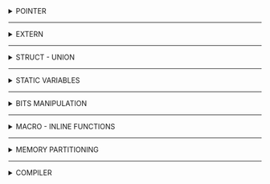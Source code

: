 <details>
  <summary> POINTER </summary>

  A pointer is a variable whose value is the address of another variable, i.e., direct address of the memory location. Like any variable or constant, you must declare a pointer before using it to store any variable address. The general form of a pointer variable declaration is −

  ```C
  type *var-name;
  ```
  ```C
  #include <stdio.h>
  
  int main()
  {
      int n = 10; 
      int *p = &n; // declare p having value = the address of n;
      or
      int *p;
      p = &n;
      return 0;
  }
  ```
  The value of the variable that pointer is pointing equal *p - 
  ```C
  printf("The value of variable that p is pointing = %d", *p);
  ```
  It produces the following result - 
  ```C
  The value of variable that p is pointing = 10
  ```
  
  ### NULL Pointer
  
  The NULL pointer is a constant with a value of zero defined in several standard libraries. Consider the following program −
  
  ```C
  #include <stdio.h>
  
  int main()
  {
      int *ptr = NULL;
      printf("The value of ptr is: %x\n", ptr);
      return 0;
  }
  ```
  When the above code is compiled and executed, it produces the following result - 
  ```C
  The value of ptr is 0
  ```

  ### Pointer Function
  ```C
  #include <stdio.h>
  
  void sum(int a, int b)
  {
    printf("Sum of %d and %d = %d\n, a, b, a + b);
  }
  int main()
  {
    void (*ptr) (int, int) = NULL;
    ptr = &sum;
    ptr(9, 7);
    return 0;
  }
  ```
  
  It produces the result below - 
  ```C
  Sum of 9 and 7 = 16
  ```
  
  ### Void Pointer
  
  A pointer of type void is a general pointer variable, it can take the address of any variable of any data type.

  ### Pointer to Pointer
  
  ```C
#include <stdio.h>
#include <string.h>

int main()
{   
    char *array = "hello"; // save as text area - only read
    char array[] = "hello"; // save as stack area - can write
    char *array2[] = {"Hi", "hello", "wolrd"}; 
    printf("Test: %s\n", *array2);
    return 0;
}
  ```

</details>

 -------------------------------------------------------------
	
<details>
  <summary> EXTERN </summary>
		
- To access a global variable in 2 different files
- Suppose there is a global file in file test.c, it can be used in file main.c
```C
	extern int count;
```
- Being use in a large project while unknow where the library to include -> using extern.
- "Extern" is a variable and being located in 2 different files.
- In addition, "extern" can be using for function.
```C
	extern void dem(); // add function dem () from other file
```
- Can not "extern" a global static variable
- Otherwise: "Extern" still allow a function when having a global static variable in. 
	
</details>
	
-------------------------------------------------------------		
	
  <details>
<summary>STRUCT - UNION</summary>
  
# STRUCT AND UNION COMPARISION
  
  | STRUCT | UNION |
  |--------|-------|
  | Size of Struct = sum of all members | Size of Union = the size of the highest one |
  | Can initialize all structure members at a time | Can initialize one union member only at a time |
  | Can access all structure members at a time | Can access one union member at a time |
  
  </details>
	
-------------------------------------------------------------
	
  <details>
<summary> STATIC VARIABLES </summary>
	  
## Local Static Variable

- The local static variables is initialized once and lasts the entire all the program.
```C
	void excample()
	  {
	  	static int a = 15;
	  	printf ("a = %d\n", a);
	  	a++;
	  }
	  
	  int main()
	  {
	  	example(); // 15
	  
	  	example(); // 16
	  	
	  	example(); // 17
	  
	  	return 0;
	  }
	  	
```
	  
## Global Static Variable
- The global static variables are only valid in the file those variables are created
- Using by all of functions in initial file
- Can not called from the other files.
	  
 </details>	
	
	
------------------------------------------------------------------------------------------	
	
	
<details>
<summary> BITS MANIPULATION </summary>
  
# BITWISE OPERATORS 

  1, The & (bitwise AND) - The result of AND is 1 only if both bits are 1. (time)
  
 | A | B | A & B |
  |---|---|:---:|
  |0|0|  0|
  |0|1|  0|
  |1|0|  0|
  |1|1|  1|
  
  2, The | (bitwise OR) - The result of OR is 1 if any of the two bits is 1.
  
 | A | B | A \| B |
  |---|---|:---:|
  |0|0|  0|
  |0|1|  1|
  |1|0|  1|
  |1|1|  1|
  
  3, The ^ (bitwise XOR) - The result of XOR is 1 if the two bits are different.   

 | A | B | A ^ B |
  |---|---|:---:|
  |0|0|  0|
  |0|1|  1|
  |1|0|  1|
  |1|1|  0|
  
  4, The ~ (bitwise NOT) - Takes one number and inverts all bits of it. 
  
   | A | NOT A |
  |--|:---:|
  |0|  1|
  |1|  0|
  
  5, The << (left shift) - Takes two numbers, left shifts the bits of the first operand, and the second operand decides the number of places to shift. (delete the left)

  6, The >> (right shift) - Takes two numbers, right shifts the bits of the first operand, and the second operand decides the number of places to shift. (delete the right) 
  
 </details>

	
-------------------------------------------------------------
	
  <details>
<summary> MACRO - INLINE FUNCTIONS </summary>
	  
## Macro
	  
- Take place in preprocessing 
- Macro is actually replacing the definition in main 
```C
	  #define MAX 10;
```
- For example: 
```C	
	  #define SUM(a, b) a + b
	  #define CREATE_FUNC (func_name, content)	\
	  void func_name()				\
	  	{					\	
	  		printf("%s\n", content);	\
	  	}
```
- Using operator "\" when having to enter in macro.
- Disadvantage: the size of the compiled file will be larger because of calling multiple times.
- Advantage: Decrease the time of program.
	  
## Function

- When the function is called, the compiler stores the poiter address at that location. The pointer will continue to jump into the function and execute the entire function. After the funtion ends, the pointer will return the address before jumping into the function and continuing the program.
- Programing running time is slow, while the code is more concise. 
- For instance:
```C
	  void SUM(int a, int b)
	  {
	  	printf("%d", a + b);
	  }
```
	  	
## Inline function
	  
- A funtion declared with the inline keywork and processed by the compiler. At the place where the inline function appears, the compiler will replace the inline function with the code of the compiled function (the code has been converted to assembly code).
- Inline makes the code longer but takes less time to run than the function.
	  
```C
	#include <stdio.h>

	inline void test ()
	{
	} // 0xc4  0x05

	int main()
	{
  		test (); // 0xc4 0x05
  
  		test (); // 0xc4 0x05
  
  	return 0;
	}	  
```
	  

 </details>	
	
	
-------------------------------------------------------------
	
<details>
  <summary> MEMORY PARTITIONING </summary>
  
# LAYOUT OF MEMORY 
  
 ![image](https://github.com/liamnguyen2702/Embedded_Class/assets/133777741/8748c934-a799-4e3b-8680-cea8de9b2769)
  
 - Stack (Automatic Variable Storage): Automatic memory allocation, contain function frame during program execution 
	- Access is Read and Write
	- Using to allocate to local variables, input parameters of functions
	- Released at the end of the code block or function
 - Heap (Dynamic Memory Allocation): Dynamic memory allocation by malloc/calloc/new
	- Access is Read and Write
	- Using to allocate dynamic memory such as Malloc, Calloc,...
	- Released at the free function is called
 - Bss (Uninitialized Data Segment):
	- Access is Read and Write
	- Contains global or static variables with a zero (0) initialized or un initialized
	- Released at the end of the program
 - Ds (Initialized Data Segment): 
	- Access is Read and Write
	- Contains a global or static variables with a non-zero initialized value
	- Released at the end of the program
 - Text (Text Segment):
	- Contain code (Program instruction)
	- Read only access and it contains instructions to execute, so avoid modifying instruction.
	- Contains declaration of constants in the program (.rodata)

# Heap and Stack ?
	
- Heap and Stack memory are essentially the same memory that is creaated and stored in RAM when the program is executed.
	
- Stack memory is used to store local variables in functions, parameters passed in,...Access to this memory very fast and is executed when the program is compliled.
	
- Heap memory is used to store memory for pointer variables dynamically allocated by functions malloc - calloc - realloc (in C)
	
- Area size:
	- Stack: The size of the Stack memory is fixed, depending on the operating system, for instance, Windows operating system is 1MB, Linux operating is 8MB (note that the number may differ depending on your operating system architecture).
	- Heap: The size of the Heap memory is not fixed, it can be increased or decreased to meet the data storage needs of the program.
- Characteristics of the memory area:
	- Stack: Stack memory is managed by the operating system, the data stored in the Stack will automatically be destroyed when the function completes its work.
	- Heap: The Heap is managed by the programmer (in C or C++), the data in the Heap will not be destroyed when the function is done, that means you have to manually destroy the memory are with the free statement (in C), and delete or delete[] (in C++), otherwise a memory leak will occur. 
	
Note: automatic memory cleanup depends on the intermediate compiler
	
- An error occurred in the memory area:
	- Stack: Because the memory of the Stack is fixed, if your program uses too much memory beyond the storage capacity of the Stack, Stack overflow will inevitably occur such as: initialize too many local variables, infinitely recursive function,...
	- Example of Stack overflow with infinite recursion: 
```C
	int foo (int x)
	{
		printf("De quy khong gioi han\n");
		return foo(x);
	}
```

- Heap: 
	- If continously allocating memory without freeing it, you will get a Heap overflow error.
	- If initializing a memory area that is too large that the Heap connot be stored once, the Heap initialization error will fail.
	- Example case initialization of Heap memory is too large:
	
```C
	int *A = (int*) malloc (12983781273981273981273891273891273);
```
	
	
 </details>
	
--------------------------------------------------------------	
	
  <details>
<summary> COMPILER </summary>

![Compilation-Process-in-C](https://github.com/liamnguyen2702/Embedded_Class/assets/133777741/a6f67411-9f60-4150-873d-a59f51fca37d)
	  
It is the process of converting high-level programing language such as C, C++, and Python into languages that computers can understand and execute. In short, "Compiler" will turn .c files into hex files to load into MCUs.
	  
The compilation process is divided into 4 main stages:
- Pre-processcor: Get source code & delete comments, process preprocessor commands	  
- Translate high-level programing languages (H-LPL) to Assembly
- Translate Assembly into machine language: Translate Assembly code to code 0 1 and generate .0 file
- Linking stage: Link the object files and library files together and create the executable file
	
	  
 </details>

	


	

